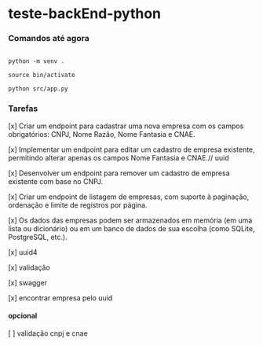 # teste-backEnd-python

### Comandos até agora
```shell

python -m venv .

source bin/activate

python src/app.py

```

### Tarefas 
[x] Criar um endpoint para cadastrar uma nova empresa com os campos obrigatórios: CNPJ, Nome Razão, Nome Fantasia e CNAE.

[x] Implementar um endpoint para editar um cadastro de empresa existente, permitindo alterar apenas os campos Nome Fantasia e CNAE.// uuid

[x] Desenvolver um endpoint para remover um cadastro de empresa existente com base no CNPJ.

[x] Criar um endpoint de listagem de empresas, com suporte à paginação, ordenação e limite de registros por página.

[x] Os dados das empresas podem ser armazenados em memória (em uma lista ou dicionário) ou em um banco de dados de sua escolha (como SQLite, PostgreSQL, etc.).

[x] uuid4

[x] validação 

[x] swagger

[x] encontrar empresa pelo uuid

#### opcional
[ ] validação cnpj e cnae